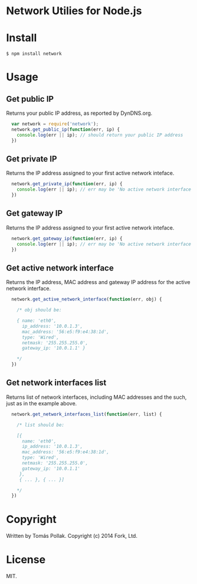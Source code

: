 Network Utilies for Node.js
===========================

# Install

    $ npm install network

# Usage

## Get public IP

Returns your public IP address, as reported by DynDNS.org.

``` js
  var network = require('network');
  network.get_public_ip(function(err, ip) {
    console.log(err || ip); // should return your public IP address
  })
```

## Get private IP

Returns the IP address assigned to your first active network inteface.

``` js
  network.get_private_ip(function(err, ip) {
    console.log(err || ip); // err may be 'No active network interface found'.
  })
```

## Get gateway IP

Returns the IP address assigned to your first active network inteface.

``` js
  network.get_gateway_ip(function(err, ip) {
    console.log(err || ip); // err may be 'No active network interface found.'
  })
```
## Get active network interface

Returns the IP address, MAC address and gateway IP address for the active
network interface.

``` js
  network.get_active_network_interface(function(err, obj) {

    /* obj should be:

    { name: 'eth0',
      ip_address: '10.0.1.3',
      mac_address: '56:e5:f9:e4:38:1d',
      type: 'Wired',
      netmask: '255.255.255.0',
      gateway_ip: '10.0.1.1' }

    */
  })
```

## Get network interfaces list

Returns list of network interfaces, including MAC addresses and the such, just
as in the example above.

``` js
  network.get_network_interfaces_list(function(err, list) {

    /* list should be:

    [{
      name: 'eth0',
      ip_address: '10.0.1.3',
      mac_address: '56:e5:f9:e4:38:1d',
      type: 'Wired',
      netmask: '255.255.255.0',
      gateway_ip: '10.0.1.1'
     },
     { ... }, { ... }]

    */
  })
```

# Copyright

Written by Tomás Pollak. Copyright (c) 2014 Fork, Ltd.

# License

MIT.
